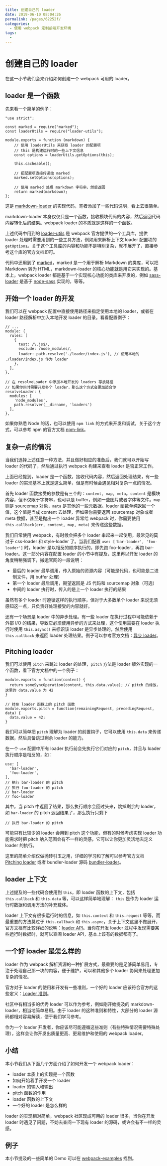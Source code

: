```yaml
---
title: 创建自己的 loader
date: 2019-06-10 08:04:26
permalink: /pages/62252f/
categories:
  - 使用 webpack 定制前端开发环境
tags:
  - 
---
```

# 创建自己的 loader

在这一小节我们会来介绍如何创建一个 webpack 可用的 loader。

## loader 是一个函数

先来看一个简单的例子：

```
"use strict";

const marked = require("marked");
const loaderUtils = require("loader-utils");

module.exports = function (markdown) {
    // 使用 loaderUtils 来获取 loader 的配置项
    // this 是构建运行时的一些上下文信息
    const options = loaderUtils.getOptions(this);

    this.cacheable();

    // 把配置项直接传递给 marked
    marked.setOptions(options);

    // 使用 marked 处理 markdown 字符串，然后返回
    return marked(markdown);
};

```

这是 [markdown-loader](https://github.com/peerigon/markdown-loader) 的实现代码，笔者添加了一些代码说明，看上去很简单。

markdown-loader 本身仅仅只是一个函数，接收模块代码的内容，然后返回代码内容转化后的结果。webpack loader 的本质就是这样的一个函数。

上述代码中用到的 [loader-utils](https://github.com/webpack/loader-utils) 是 webpack 官方提供的一个工具库，提供 loader 处理时需要用到的一些工具方法，例如用来解析上下文 loader 配置项的 `getOptions`。关于这个工具库的内容和功能不是特别复杂，就不展开了，直接参考这个库的官方文档即可。

代码中还用到了 [marked](https://github.com/markedjs/marked)，marked 是一个用于解析 Markdown 的类库，可以把 Markdown 转为 HTML，markdown-loader 的核心功能就是用它来实现的。基本上，webpack loader 都是基于一个实现核心功能的类库来开发的，例如 [sass-loader](https://github.com/webpack-contrib/sass-loader) 是基于 [node-sass](https://github.com/sass/node-sass) 实现的，等等。

## 开始一个 loader 的开发

我们可以在 webpack 配置中直接使用路径来指定使用本地的 loader，或者在 loader 路径解析中加入本地开发 loader 的目录。看看配置例子：

```
// ... 
module: {
  rules: [
    {
      test: /\.js$/,
      exclude: /node_modules/,
      loader: path.resolve('./loader/index.js'), // 使用本地的 ./loader/index.js 作为 loader
    },
  ],
},

// 在 resolveLoader 中添加本地开发的 loaders 存放路径
// 如果你同时需要开发多个 loader，那么这个方式会更加适合你
resolveLoader: {
  modules: [
    'node_modules',
    path.resolver(__dirname, 'loaders')
  ],
},

```

如果你熟悉 Node 的话，也可以使用 `npm link` 的方式来开发和调试，关于这个方式，可以参考 npm 的官方文档 [npm-link](https://docs.npmjs.com/cli/link)。

## 复杂一点的情况

当我们选择上述任意一种方法，并且做好相应的准备后，我们就可以开始写 loader 的代码了，然后通过执行 webpack 构建来查看 loader 是否正常工作。

上面已经提到，loader 是一个函数，接收代码内容，然后返回处理结果，有一些 loader 的实现基本上就是这么简单，但是有时候会遇见相对复杂一点的情况。

首先 loader 函数接受的参数是有三个的：`content, map, meta`。`content` 是模块内容，但不仅限于字符串，也可以是 buffer，例如一些图片或者字体等文件。`map` 则是 sourcemap 对象，`meta` 是其他的一些元数据。loader 函数单纯返回一个值，这个值是当成 content 去处理，但如果你需要返回 sourcemap 对象或者 meta 数据，甚至是抛出一个 loader 异常给 webpack 时，你需要使用 `this.callback(err, content, map, meta)` 来传递这些数据。

我们日常使用 webpack，有时候会把多个 loader 串起来一起使用，最常见的莫过于 css-loader 和 style-loader 了。当我们配置 `use: ['bar-loader', 'foo-loader']` 时，loader 是以相反的顺序执行的，即先跑 foo-loader，再跑 bar-loader。这一部分内容在配置 loader 的小节中有提及，这里再以开发 loader 的角度稍稍强调下，搬运官网的一段说明：

*   最后的 loader 最早调用，传入原始的资源内容（可能是代码，也可能是二进制文件，用 buffer 处理）
*   第一个 loader 最后调用，期望返回是 JS 代码和 sourcemap 对象（可选）
*   中间的 loader 执行时，传入的是上一个 loader 执行的结果

虽然有多个 loader 时遵循这样的执行顺序，但对于大多数单个 loader 来说无须感知这一点，只负责好处理接受的内容就好。

还有一个场景是 loader 中的异步处理。有一些 loader 在执行过程中可能依赖于外部 I/O 的结果，导致它必须使用异步的方式来处理，这个使用需要在 loader 执行时使用 `this.async()` 来标识该 loader 是异步处理的，然后使用 `this.callback` 来返回 loader 处理结果。例子可以参考官方文档：[异步 loader](https://doc.webpack-china.org/api/loaders/#%E5%BC%82%E6%AD%A5-loader)。

## Pitching loader

我们可以使用 `pitch` 来跳过 loader 的处理，`pitch` 方法是 loader 额外实现的一个函数，看下官方文档中的一个例子：

```
module.exports = function(content) {
  return someSyncOperation(content, this.data.value); // pitch 的缘故，这里的 data.value 为 42
}

// 挂在 loader 函数上的 pitch 函数
module.exports.pitch = function(remainingRequest, precedingRequest, data) {
  data.value = 42;
}

```

我们可以简单把 `pitch` 理解为 loader 的前置钩子，它可以使用 `this.data` 来传递数据，然后具备跳过剩余 loader 的能力。

在一个 `use` 配置中所有 loader 执行前会先执行它们对应的 `pitch`，并且与 loader 执行顺序是相反的，如：

```
use: [
  'bar-loader',
  'foo-loader',
],
// 执行 bar-loader 的 pitch
// 执行 foo-loader 的 pitch
// bar-loader
// foo-loader

```

其中，当 pitch 中返回了结果，那么执行顺序会回过头来，跳掉剩余的 loader，如 `bar-loader` 的 pitch 返回结果了，那么执行只剩下

```
// 执行 bar-loader 的 pitch

```

可能只有比较少的 loader 会用到 pitch 这个功能，但有的时候考虑实现 loader 功能需求时把 pitch 纳入范围会有不一样的灵感，它可以让你更加灵活地去定义 loader 的执行。

这里的简单介绍仅做抛砖引玉之用，详细的学习和了解可以参考官方文档 [Pitching loader](https://doc.webpack-china.org/api/loaders/#%E8%B6%8A%E8%BF%87-loader-pitching-loader-) 或者 bundler-loader 源码 [bundler-loader](https://github.com/webpack-contrib/bundle-loader/blob/master/index.js)。

## loader 上下文

上述提及的一些代码会使用到 `this`，即 loader 函数的上下文，包括 `this.callback` 和 `this.data` 等，可以这样简单地理解： `this` 是作为 loader 运行时数据和调用方法的补充载体。

loader 上下文有很多运行时的信息，如 `this.context` 和 `this.request` 等等，而最重要的方法莫过于 `this.callback` 和 `this.async`，关于上下文这里不做展开，官方文档有比较详细的说明：[loader API](https://doc.webpack-china.org/api/loaders/#this-version)。当你在开发 loader 过程中发现需要某些运行时数据时，就可以查阅 loader API，基本上该有的数据都有了。

## 一个好 loader 是怎么样的

loader 作为 webpack 解析资源的一种扩展方式，最重要的是足够简单易用，专注于处理自己那一块的内容，便于维护，可以和其他多个 loader 协同来处理更加复杂的情况。

官方对于 loader 的使用和开发有一些准则，一个好的 loader 应该符合官方的这些定义：[Loader 准则](https://doc.webpack-china.org/contribute/writing-a-loader/#%E7%94%A8%E6%B3%95%E5%87%86%E5%88%99-guidelines-)。

社区中有相当多的优秀 loader 可以作为参考，例如刚开始提及的 markdown-loader，相当地简单易用。由于 loader 的这种准则和特性，大部分的 loader 源码都相对容易解读，便于我们学习参考。

作为一个 loader 开发者，你应该尽可能遵循这些准则（有些特殊情况需要特殊处理），这样会让你开发出质量更高、更易维护和使用的 webpack loader。

## 小结

本小节我们从下面几个方面介绍了如何开发一个 webpack loader：

*   loader 本质上的实现是一个函数
*   如何开始着手开发一个 loader
*   loader 的输入和输出
*   pitch 函数的作用
*   loader 函数的上下文
*   一个好的 loader 是怎么样的

loader 的实现相对简单，webpack 社区现成可用的 loader 很多，当你在开发 loader 时遇见了问题，不妨去查阅一下现有 loader 的源码，或许会有不一样的灵感。

## 例子

本小节提及的一些简单的 Demo 可以在 [webpack-examples](https://github.com/teabyii/webpack-examples) 找到。